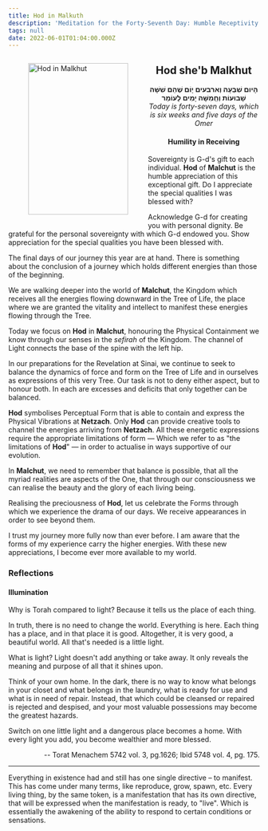 ```yaml
---
title: Hod in Malkuth
description: 'Meditation for the Forty-Seventh Day: Humble Receptivity'
tags: null
date: 2022-06-01T01:04:00.000Z
---
```

<a href="https://www.chabad.org/holidays/sefirah/omer-count_cdo/jewish/Count-the-Omer.htm">
<i class="fa fa-file" aria-hidden="true"></i></a>

<figure style='float: left'>
 <a href='/posts/img/freedom/week7/7.5-Hod_in_Malkhut.png' target="_blank">
   <img src='/posts/img/freedom/week7/7.5-Hod_in_Malkhut_s.png' alt='Hod in Malkhut' width='200' height='304' />
 </a>
</figure>

<div style="text-align:center">
<h2>Hod she'b Malkhut</h2>
<span dir="rtl"><b>הָיום שִׁבְעָה וְארבעים יָוֹם שֶׁהֵם שִׁשָּׁה שָׁבוּעוֹת וְחְַמִשָּׁה יָמִים לָעוֹמֵר</b></span>
<br />
<i>ֹToday is forty-seven days, which is six weeks and five days of the Omer</i>
</p>

<h4>Humility in Receiving</h4>

</div>

<div class="abstract">

Sovereignty is G-d's gift to each individual. **Hod** of **Malchut** is the humble appreciation of this exceptional gift. Do I appreciate the special qualities I was blessed with?

Acknowledge G-d for creating you with personal dignity. Be grateful for the personal sovereignty with which G-d endowed you. Show appreciation for the special qualities you have been blessed with.

</div>

The final days of our journey this year are at hand. There is something about the conclusion of a journey which holds different energies than those of the beginning.

We are walking deeper into the world of **Malchut**, the Kingdom which receives all the energies flowing downward in the Tree of Life, the place where we are granted the vitality and intellect to manifest these energies flowing through the Tree.

Today we focus on **Hod** in **Malchut**, honouring the Physical Containment we know through our senses in the _sefirah_ of the Kingdom. The channel of Light connects the base of the spine with the left hip.

In our preparations for the Revelation at Sinai, we continue to seek to balance the dynamics of force and form on the Tree of Life and in ourselves as expressions of this very Tree. Our task is not to deny either aspect, but to honour both. In each are excesses and deficits that only together can be balanced.

**Hod** symbolises Perceptual Form that is able to contain and express the Physical Vibrations at **Netzach**. Only **Hod** can provide creative tools to channel the energies arriving from **Netzach**. All these energetic expressions require the appropriate limitations of form &mdash; Which we refer to as "the limitations of **Hod**" &mdash; in order to actualise in ways supportive of our evolution.

In **Malchut**, we need to remember that balance is possible, that all the myriad realities are aspects of the One, that through our consciousness we can realise the beauty and the glory of each living being.

Realising the preciousness of **Hod**, let us celebrate the Forms through which we experience the drama of our days. We receive appearances in order to see beyond them.

<div class="abstract">

I trust my journey more fully now than ever before. I am aware that the forms of my experience carry the higher energies. With these new appreciations, I become ever more available to my world.

</div>

<h3>Reflections</h3>

<h4>Illumination</h4>

<p>Why is Torah compared to light? Because it tells us the place of each thing.</p>

<p>In truth, there is no need to change the world. Everything is here.
Each thing has a place, and in that place it is good. Altogether, it is very good, a beautiful world. All that's needed is a little light.</p>

<p>What is light? Light doesn't add anything or take away. It only reveals the meaning and purpose of all that it shines upon.</p>

<p>Think of your own home. In the dark, there is no way to know what belongs in your closet and what belongs in the laundry, what is ready for use and what is in need of repair. Instead, that which could be cleansed or repaired is rejected and despised, and your most valuable possessions may become the greatest hazards.</p>

<p>Switch on one little light and a dangerous place becomes a home. With every light you add, you become wealthier and more blessed.</p>
<p style="text-align: right">-- Torat Menachem 5742 vol. 3, pg.1626; Ibid 5748 vol. 4, pg. 175.</p>

---

<div class="note">

Everything in existence had and still has one single directive – to manifest. This has come under many terms, like reproduce, grow, spawn, etc. Every living thing, by the same token, is a manifestation that has its own directive, that will be expressed when the manifestation is ready, to "live". Which is essentially the awakening of the ability to respond to certain conditions or sensations.

</div>
